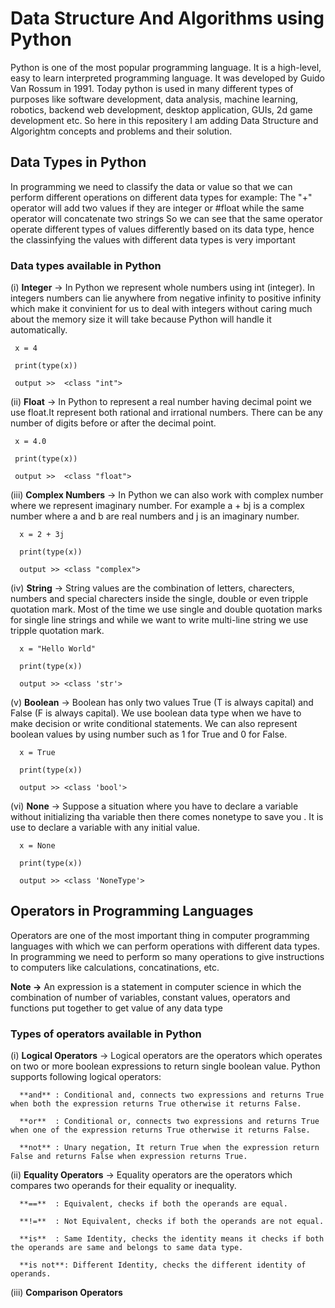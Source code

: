 # Data Structure And Algorithms using Python 

Python is one of the most popular programming language. It is a high-level, easy to learn interpreted programming language. It was developed by Guido Van Rossum in 1991. Today python is used in many different types of purposes like software development, data analysis, machine learning, robotics, backend web development, desktop application, GUIs, 2d game development etc. So here in this repositery I am adding Data Structure and Algorightm concepts and problems and their solution.

## Data Types in Python

In programming we need to classify the data or value so that we can perform different operations on different data types 
for example: The "+" operator will add two values if they are integer or #float while the same operator will concatenate two strings 
So we can see that the same operator operate different types of values differently based on its data type, hence the classinfying the values with different data types is very important

### Data types available in Python 

(i)  **Integer**
  -> In Python we represent whole numbers using int (integer). In integers numbers can lie anywhere from negative infinity to positive infinity which make it                convinient for us to deal with integers without caring much about the memory size it will take because Python will handle it automatically.
     
     x = 4
     
     print(type(x))
     
     output >>  <class "int">
  
  
  
(ii)  **Float**
  -> In Python to represent a real number having decimal point we use float.It represent both rational and irrational numbers. There can be any number of digits before        or after the decimal point.
     
     x = 4.0
     
     print(type(x))
     
     output >>  <class "float">



(iii)  **Complex Numbers**
   -> In Python we can also work with complex number where we represent imaginary number. For example a + bj is a complex number where a and b are real numbers and j         is an imaginary number.
      
      x = 2 + 3j
      
      print(type(x))
      
      output >> <class "complex">



(iv) **String**
   -> String values are the combination of letters, charecters, numbers and special charecters inside the single, double or even tripple quotation mark. Most of the 
      time we use single and double quotation marks for single line strings and while we want to write multi-line string we use tripple quotation mark.
      
      x = "Hello World"
      
      print(type(x))
      
      output >> <class 'str'>
 
 
 
(v)  **Boolean**
   -> Boolean has only two values True (T is always capital) and False (F is always capital). We use boolean data type when we have to make decision or write                 conditional statements. We can also represent boolean values by using number such as 1 for True and 0 for False.
      
      x = True
      
      print(type(x))
      
      output >> <class 'bool'>
 
 
 
(vi)  **None**
   -> Suppose a situation where you have to declare a variable without initializing tha variable then there comes nonetype to save you . It is use to declare a 
      variable with any initial value.
      
      x = None
      
      print(type(x))
      
      output >> <class 'NoneType'>


## Operators in Programming Languages

Operators are one of the most important thing in computer programming languages with which we can perform operations with different data types. In programming we need to perform so many operations to give instructions to computers like calculations, concatinations, etc. 


**Note ->**  An expression is a statement in computer science in which the combination of number of variables, constant values, operators and functions put together to
             get value of any data type 

### Types of operators available in Python 

(i) **Logical Operators** 
   -> Logical operators are the operators which operates on two or more boolean expressions to return single boolean value. Python supports following logical                 operators:
   
      **and** : Conditional and, connects two expressions and returns True when both the expression returns True otherwise it returns False.
   
      **or**  : Conditional or, connects two expressions and returns True when one of the expression returns True otherwise it returns False.
   
      **not** : Unary negation, It return True when the expression return False and returns False when expression returns True.
   
(ii)  **Equality Operators**
    -> Equality operators are the operators which compares two operands for their equality or inequality.
      
      **==**  : Equivalent, checks if both the operands are equal.
      
      **!=**  : Not Equivalent, checks if both the operands are not equal.
      
      **is**  : Same Identity, checks the identity means it checks if both the operands are same and belongs to same data type.
      
      **is not**: Different Identity, checks the different identity of operands.


(iii) **Comparison Operators**
